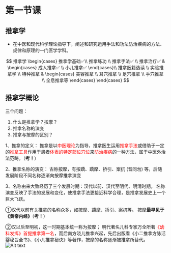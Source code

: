 # 第一节课

## 推拿学

- 在中医和现代科学理论指导下，阐述和研究运用手法和功法防治疾病的方法、规律和原理的一门医学学科。

$$
推拿学
\begin{cases}
    推拿学基础✅\\
    推拿练功 \\
    推拿手法✅ \\
    推拿治疗✅ & 
        \begin{cases}
        成人推拿✅ \\
        小儿推拿✅
        \end{cases}\\ 
    推拿医籍选读 \\ 
    实验推拿学 \\ 
    特种推拿 &
        \begin{cases}
        美容推拿 \\
        耳穴推拿 \\
        足穴推拿 \\ 
        手穴推拿 \\
        全息推拿等
        \end{cases}
\end{cases}
$$

## 推拿学概论

三个问题：
1. 什么是推拿学？按摩？
2. 推拿名称的演变
3. 推拿与按摩的区别？

1、推拿的定义：
推拿是以<font color=red>中医理论</font>为指导，推拿医生运用<font color=red>推拿手法</font>或借助于一定的<font color=red>推拿工具</font>作用于患者<font color=red>体表的特定部位</font><font color=red>穴位</font>来<font color=red>防治疾病</font>的一种方法，属于中医外治法范畴。（**考！**）

2、推拿名称的演变：
古称按摩，有按蹻、蹻摩、挢引、案扤 (音同勿) 等，后随发展阶段不同名称逐渐向按摩推拿演变

3、名称由来大致经历了三个发展时期：汉代以前、汉代至明代、明清时期。
名称演变反映了手法的发展和变化，使推拿手法更接近科学合理，是推拿发展史上一个巨大飞跃。

①汉代以前有关推拿的名称众多，如按摩、蹻摩、挢引、案扤等。
按摩**最早见于《黄帝内经》**（**考！**）

②汉以后至明初，这一时期基本统一称为按摩；
明代著名儿科专家万全所著<font color=red>《幼科发挥》首提推拿第一名</font>，而后南方晓儿推拿兴起，先后出版看《小二推拿方脉活婴秘旨全书》、《小儿推拿秘诀》等著作，按摩的名称逐渐被推拿所替代。
![Alt text](image.png)